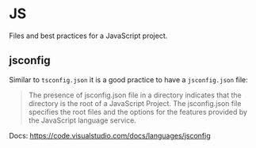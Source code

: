 # JS

Files and best practices for a JavaScript project.

## jsconfig

Similar to `tsconfig.json` it is a good practice to have a `jsconfig.json` file:

> The presence of jsconfig.json file in a directory indicates that the directory is the root of a JavaScript Project. The jsconfig.json file specifies the root files and the options for the features provided by the JavaScript language service.

Docs: https://code.visualstudio.com/docs/languages/jsconfig
